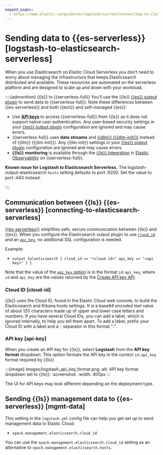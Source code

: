 ```yaml
---
mapped_pages:
  - https://www.elastic.co/guide/en/logstash/current/connecting-to-cloud.html
---
```


# Sending data to {{es-serverless}} [logstash-to-elasticsearch-serverless]

When you use Elasticsearch on Elastic Cloud Serverless you don’t need to worry about managing the infrastructure that keeps Elasticsearch distributed and available. These resources are automated on the serverless platform and are designed to scale up and down with your workload.

::::{admonition} {{ls}} to {{serverless-full}}
You’ll use the {{ls}} [{{es}} output plugin](logstash-docs-md://lsr/plugins-outputs-elasticsearch.md) to send data to {{serverless-full}}.
Note these differences between {{es-serverless}} and both {{ech}} and self-managed {{es}}:

* Use [**API keys**](/reference/secure-connection.md#ls-api-keys) to access {{serverless-full}} from {{ls}} as it does not support native user authentication.
  Any user-based security settings in your [{{es}} output plugin](logstash-docs-md://lsr/plugins-outputs-elasticsearch.md) configuration are ignored and may cause errors.
* {{serverless-full}} uses **data streams** and [{{dlm}} ({{dlm-init}})](docs-content://manage-data/lifecycle/data-stream.md) instead of {{ilm}} ({{ilm-init}}). Any {{ilm-init}} settings in your [{{es}} output plugin](logstash-docs-md://lsr/plugins-outputs-elasticsearch.md) configuration are ignored and may cause errors.
* **{{ls}} monitoring** is available through the [{{ls}} Integration](https://github.com/elastic/integrations/blob/main/packages/logstash/_dev/build/docs/README.md) in [Elastic Observability](docs-content://solutions/observability.md) on {{serverless-full}}.

**Known issue for Logstash to Elasticsearch Serverless.**
The logstash-output-elasticsearch `hosts` setting defaults to port :9200.
Set the value to port :443 instead.

::::

## Communication between {{ls}} {{es-serverless}} [connecting-to-elasticsearch-serverless]

[{{es-serverless}}](docs-content://solutions/search/serverless-elasticsearch-get-started.md) simplifies safe, secure communication between {{ls}} and {{es}}.
When you configure the Elasticsearch output plugin to use [`cloud_id`](logstash-docs-md://lsr/plugins-outputs-elasticsearch.md#plugins-outputs-elasticsearch-cloud_id) and an [`api_key`](logstash-docs-md://lsr/plugins-outputs-elasticsearch.md#plugins-outputs-elasticsearch-api_key), no additional SSL configuration is needed.

Example:

* `output {elasticsearch { cloud_id => "<cloud id>" api_key => "<api key>" } }`

Note that the value of the [`api_key` option](logstash-docs-md://lsr/plugins-outputs-elasticsearch.md#plugins-outputs-elasticsearch-api_key) is in the format `id:api_key`, where `id` and `api_key` are the values returned by the [Create API key API](https://www.elastic.co/docs/api/doc/elasticsearch/operation/operation-security-create-api-key).


### Cloud ID [cloud-id]

{{ls}} uses the Cloud ID, found in the Elastic Cloud web console, to build the Elasticsearch and Kibana hosts settings. It is a base64 encoded text value of about 120 characters made up of upper and lower case letters and numbers. If you have several Cloud IDs, you can add a label, which is ignored internally, to help you tell them apart. To add a label, prefix your Cloud ID with a label and a `:` separator in this format "<label>:<cloud-id>".


### API key [api-key]

When you create an API key for {{ls}}, select **Logstash** from the **API key format** dropdown.
This option formats the API key in the correct `id:api_key` format required by {{ls}}.

:::{image} images/logstash_api_key_format.png
:alt: API key format dropdown set to {{ls}}:
:screenshot:
:width: 400px
:::

The UI for API keys may look different depending on the deployment type.


## Sending {{ls}} management data to {{es-serverless}} [mgmt-data]

This setting in the `logstash.yml` config file can help you get set up to send management data to Elastic Cloud:

* `xpack.management.elasticsearch.cloud_id`

You can use the `xpack.management.elasticsearch.cloud_id` setting as an alternative to `xpack.management.elasticsearch.hosts`.

